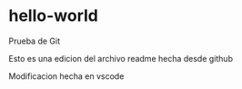 # hello-world
Prueba de Git

Esto es una edicion del archivo readme hecha desde github

Modificacion hecha en vscode